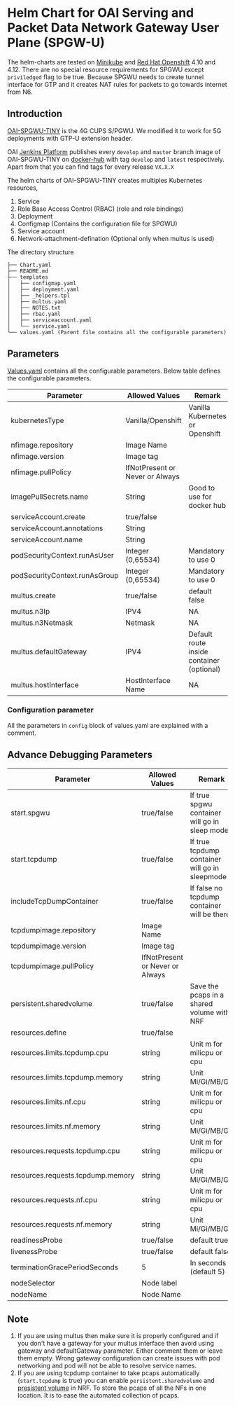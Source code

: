 # Helm Chart for OAI Serving and Packet Data Network Gateway User Plane (SPGW-U)

The helm-charts are tested on [Minikube](https://minikube.sigs.k8s.io/docs/) and [Red Hat Openshift](https://www.redhat.com/fr/technologies/cloud-computing/openshift) 4.10 and 4.12. There are no special resource requirements for SPGWU except `priviledged` flag to be true. Because SPGWU needs to create tunnel interface for GTP and it creates NAT rules for packets to go towards internet from N6.

## Introduction

[OAI-SPGWU-TINY](https://github.com/OPENAIRINTERFACE/openair-spgwu-tiny) is the 4G CUPS S/PGWU. We modified it to work for 5G deployments with GTP-U extension header. 

OAI [Jenkins Platform](https://jenkins-oai.eurecom.fr/job/OAI-CN-SPGWU-TINY/) publishes every `develop` and `master` branch image of OAI-SPGWU-TINY on [docker-hub](https://hub.docker.com/r/oaisoftwarealliance/oai-spgwu-tiny) with tag `develop` and `latest` respectively. Apart from that you can find tags for every release `VX.X.X` 

The helm charts of OAI-SPGWU-TINY creates multiples Kubernetes resources,

1. Service
2. Role Base Access Control (RBAC) (role and role bindings)
3. Deployment
4. Configmap (Contains the configuration file for SPGWU)
5. Service account
6. Network-attachment-defination (Optional only when multus is used)

The directory structure

```
├── Chart.yaml
├── README.md
├── templates
│   ├── configmap.yaml
│   ├── deployment.yaml
│   ├── _helpers.tpl
│   ├── multus.yaml
│   ├── NOTES.txt
│   ├── rbac.yaml
│   ├── serviceaccount.yaml
│   └── service.yaml
└── values.yaml (Parent file contains all the configurable parameters)
```

## Parameters

[Values.yaml](./values.yaml) contains all the configurable parameters. Below table defines the configurable parameters. 


|Parameter                    |Allowed Values                 |Remark                                   |
|-----------------------------|-------------------------------|-----------------------------------------|
|kubernetesType               |Vanilla/Openshift              |Vanilla Kubernetes or Openshift          |
|nfimage.repository           |Image Name                     |                                         |
|nfimage.version              |Image tag                      |                                         |
|nfimage.pullPolicy           |IfNotPresent or Never or Always|                                         |
|imagePullSecrets.name        |String                         |Good to use for docker hub               |
|serviceAccount.create        |true/false                     |                                         |
|serviceAccount.annotations   |String                         |                                         |
|serviceAccount.name          |String                         |                                         |
|podSecurityContext.runAsUser |Integer (0,65534)              |Mandatory to use 0                       |
|podSecurityContext.runAsGroup|Integer (0,65534)              |Mandatory to use 0                       |
|multus.create                |true/false                     |default false                            |
|multus.n3Ip                  |IPV4                           |NA                                       |
|multus.n3Netmask             |Netmask                        |NA                                       |
|multus.defaultGateway        |IPV4                           |Default route inside container (optional)|
|multus.hostInterface         |HostInterface Name             |NA                                       |


### Configuration parameter

All the parameters in `config` block of values.yaml are explained with a comment.

## Advance Debugging Parameters

|Parameter                        |Allowed Values                 |Remark                                        |
|---------------------------------|-------------------------------|----------------------------------------------|
|start.spgwu                      |true/false                     |If true spgwu container will go in sleep mode   |
|start.tcpdump                    |true/false                     |If true tcpdump container will go in sleepmode|
|includeTcpDumpContainer          |true/false                     |If false no tcpdump container will be there   |
|tcpdumpimage.repository          |Image Name                     |                                              |
|tcpdumpimage.version             |Image tag                      |                                              |
|tcpdumpimage.pullPolicy          |IfNotPresent or Never or Always|                                              |
|persistent.sharedvolume          |true/false                     |Save the pcaps in a shared volume with NRF    |
|resources.define                 |true/false                     |                                              |
|resources.limits.tcpdump.cpu     |string                         |Unit m for milicpu or cpu                     |
|resources.limits.tcpdump.memory  |string                         |Unit Mi/Gi/MB/GB                              |
|resources.limits.nf.cpu          |string                         |Unit m for milicpu or cpu                     |
|resources.limits.nf.memory       |string                         |Unit Mi/Gi/MB/GB                              |
|resources.requests.tcpdump.cpu   |string                         |Unit m for milicpu or cpu                     |
|resources.requests.tcpdump.memory|string                         |Unit Mi/Gi/MB/GB                              |
|resources.requests.nf.cpu        |string                         |Unit m for milicpu or cpu                     |
|resources.requests.nf.memory     |string                         |Unit Mi/Gi/MB/GB                              |
|readinessProbe                   |true/false                     |default true                                  |
|livenessProbe                    |true/false                     |default false                                 |
|terminationGracePeriodSeconds    |5                              |In seconds (default 5)                        |
|nodeSelector                     |Node label                     |                                              |
|nodeName                         |Node Name                      |                                              |


## Note

1. If you are using multus then make sure it is properly configured and if you don't have a gateway for your multus interface then avoid using gateway and defaultGateway parameter. Either comment them or leave them empty. Wrong gateway configuration can create issues with pod networking and pod will not be able to resolve service names.
2. If you are using tcpdump container to take pcaps automatically (`start.tcpdump` is true) you can enable `persistent.sharedvolume` and [presistent volume](./oai-nrf/values.yaml) in NRF. To store the pcaps of all the NFs in one location. It is to ease the automated collection of pcaps.